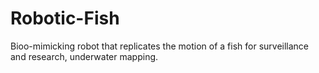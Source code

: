 # Robotic-Fish
Bioo-mimicking robot that replicates the motion of a fish for surveillance and research, underwater mapping.
